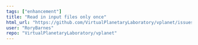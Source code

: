 ```yaml
---
tags: ["enhancement"]
title: "Read in input files only once"
html_url: "https://github.com/VirtualPlanetaryLaboratory/vplanet/issues/148"
user: "RoryBarnes"
repo: "VirtualPlanetaryLaboratory/vplanet"
---
```


